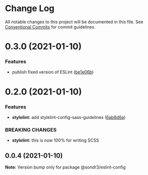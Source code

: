 # Change Log

All notable changes to this project will be documented in this file.
See [Conventional Commits](https://conventionalcommits.org) for commit guidelines.

# 0.3.0 (2021-01-10)


### Features

* publish fixed version of ESLint ([be1e06b](https://github.com/sondr3/frontend-config/commit/be1e06b714dfe8ecf52e28aeccb7c8850e9fd732))





# 0.2.0 (2021-01-10)


### Features

* **stylelint:** add stylelint-config-sass-guidelines ([6ab8d6a](https://github.com/sondr3/frontend-config/commit/6ab8d6a54511c39645bb513f1d061bfae4b865e9))


### BREAKING CHANGES

* **stylelint:** this is now 100% for writing SCSS





## 0.0.4 (2021-01-10)

**Note:** Version bump only for package @sondr3/eslint-config
